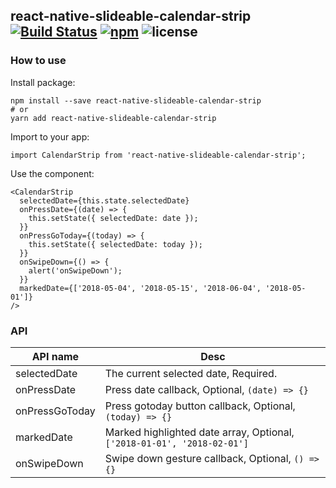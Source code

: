 ## react-native-slideable-calendar-strip [![Build Status](https://travis-ci.org/FaiChou/react-native-slideable-calendar-strip.svg?branch=master)](https://travis-ci.org/FaiChou/react-native-slideable-calendar-strip) [![npm](https://img.shields.io/npm/v/npm.svg)](https://www.npmjs.com/package/react-native-slideable-calendar-strip) ![license](https://img.shields.io/github/license/mashape/apistatus.svg)

### How to use

Install package:

```
npm install --save react-native-slideable-calendar-strip
# or
yarn add react-native-slideable-calendar-strip
```

Import to your app:

```
import CalendarStrip from 'react-native-slideable-calendar-strip';
```

Use the component:

```
<CalendarStrip
  selectedDate={this.state.selectedDate}
  onPressDate={(date) => {
    this.setState({ selectedDate: date });
  }}
  onPressGoToday={(today) => {
    this.setState({ selectedDate: today });
  }}
  onSwipeDown={() => {
    alert('onSwipeDown');
  }}
  markedDate={['2018-05-04', '2018-05-15', '2018-06-04', '2018-05-01']}
/>
```

### API

API name       | Desc
---------------|----------------------------------------
selectedDate   | The current selected date, Required.
onPressDate    | Press date callback, Optional, `(date) => {}`
onPressGoToday | Press gotoday button callback, Optional, `(today) => {}`
markedDate     | Marked highlighted date array, Optional, `['2018-01-01', '2018-02-01']`
onSwipeDown    | Swipe down gesture callback, Optional, `() => {}`

